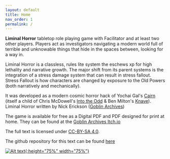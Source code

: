 ```yaml
---
layout: default
title: Home
nav_order: 1
permalink: /
---
```


**Liminal Horror** tabletop role playing game with Facilitator and at least two other players. Players act as investigators navigating a modern world full of terrible and unknowable things that hide in the spaces between, looking for a way in.

Liminal Horror is a classless, rules lite system the eschews xp for high lethality and narrative growth.  The major shift from its parent systems is the integration of a stress damage system that can result in stress fallout. Stress Fallout is how characters are changed by exposure to the Old Powers (both narratively and mechanically).

It was developed as a modern cosmic horror hack of Yochai Gal's [Cairn](https://yochaigal.itch.io/cairn) (itself a child of Chris McDowell's [Into the Odd](https://chrismcdee.itch.io/) & Ben Milton's [Knave](https://questingbeast.itch.io/knave)). Liminal Horror written by Nick Erickson ([Goblin Archives](https://twitter.com/goblin_archives))

The game is available for free as a Digital PDF and PDF designed for print at home. They can be found at the [Goblin Archives Itch.io](https://goblinarchives.itch.io/liminal-horror)

The full text is licensed under [CC-BY-SA 4.0](https://creativecommons.org/licenses/by-sa/4.0/).


The github repository for this text can be found [here](https://github.com/GoblinArchives/LiminalHorror)



<p></p>

[![Alt text](/LiminalHorror/img/LiminalHorror.png "Click to embiggen"){:height="75%" width="75%"}](/LiminalHorror/img/LiminalHorror.png)
